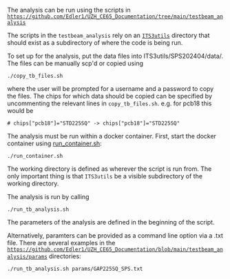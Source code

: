 The analysis can be run using the scripts in [`https://github.com/Edler1/UZH_CE65_Documentation/tree/main/testbeam_analysis`](https://github.com/Edler1/UZH_CE65_Documentation/tree/main/testbeam_analysis)

The scripts in the `testbeam_analysis` rely on an [`ITS3utils`](https://github.com/ajitkmaurya/ITS3utils/tree/main) directory that should exist as a subdirectory of where the code is being run. 

To set up for the analysis, put the data files into ITS3utils/SPS202404/data/<CHIPNAME>. The files can be manually scp'd or copied using 
```
./copy_tb_files.sh 
```
where the user will be prompted for a username and a password to copy the files. The chips for which data should be copied can be specified by uncommenting the relevant lines in `copy_tb_files.sh`. e.g. for pcb18 this would be 
```
# chips["pcb18"]="STD225SQ" -> chips["pcb18"]="STD225SQ"
```

The analysis must be run within a docker container. First, start the docker container using [run_container.sh](https://github.com/Edler1/UZH_CE65_Documentation/blob/main/testbeam_analysis/run_container.sh):
```
./run_container.sh
```
The working directory is defined as wherever the script is run from. The only important thing is that `ITS3utils` be a visible subdirectory of the working directory. 


The analysis is run by calling
```
./run_tb_analysis.sh

```
The parameters of the analysis are defined in the beginning of the script.

Alternatively, paramters can be provided as a command line option via a .txt file. There are several examples in the [`https://github.com/Edler1/UZH_CE65_Documentation/blob/main/testbeam_analysis/params`](https://github.com/Edler1/UZH_CE65_Documentation/blob/main/testbeam_analysis/params) directories:
```
./run_tb_analysis.sh params/GAP225SQ_SPS.txt
```
